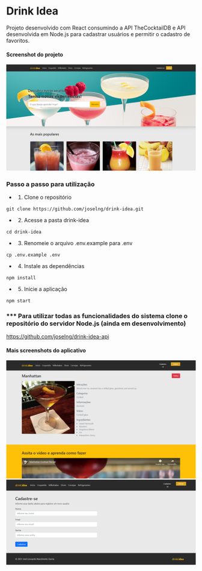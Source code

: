 # Drink Idea

Projeto desenvolvido com React consumindo a API TheCocktailDB e API desenvolvida em Node.js para cadastrar usuários e permitir o cadastro de favoritos.

#### Screenshot do projeto
<img alt="screenshot" src="https://github.com/joselng/drink-idea/blob/main/src/assets/screenshot_1.png">

### Passo a passo para utilização

- 1. Clone o repositório
```
git clone https://github.com/joselng/drink-idea.git
```

- 2. Acesse a pasta drink-idea
```
cd drink-idea
```

- 3. Renomeie o arquivo .env.example para .env
```
cp .env.example .env
```

- 4. Instale as dependências
```
npm install
```

- 5. Inicie a aplicação
```
npm start
```

### *** Para utilizar todas as funcionalidades do sistema clone o repositório do servidor Node.js (ainda em desenvolvimento)

https://github.com/joselng/drink-idea-api


#### Mais screenshots do aplicativo
<img alt="screenshot" src="https://github.com/joselng/drink-idea/blob/main/src/assets/screenshot_2.png">

<img alt="screenshot" src="https://github.com/joselng/drink-idea/blob/main/src/assets/screenshot_3.png">
